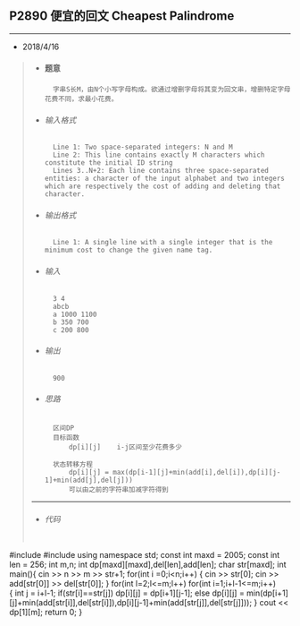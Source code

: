 ## P2890 便宜的回文 Cheapest Palindrome
---  

* 2018/4/16
>		
> *   #### 题意  
>			字串S长M，由N个小写字母构成。欲通过增删字母将其变为回文串，增删特定字母花费不同，求最小花费。
> 
> *   ###### 输入格式
>			Line 1: Two space-separated integers: N and M
>			Line 2: This line contains exactly M characters which constitute the initial ID string
>			Lines 3..N+2: Each line contains three space-separated entities: a character of the input alphabet and two integers which are respectively the cost of adding and deleting that character.
> *   ######  输出格式
>			Line 1: A single line with a single integer that is the minimum cost to change the given name tag.
>
> *	  ######  输入
>			3 4
>			abcb  
>			a 1000 1100
>			b 350 700
>			c 200 800
>        
> *   ######  输出
>			900
>
> *   ###### 思路
>			区间DP
>			目标函数
>				dp[i][j]	i-j区间至少花费多少
>			
>			状态转移方程
>				dp[i][j] = max(dp[i-1][j]+min(add[i],del[i]),dp[i][j-1]+min(add[j],del[j]))
>				可以由之前的字符串加减字符得到
>			
>---       
> *   ###### 代码
>       
>   ```cpp
#include <iostream>
#include <algorithm>
using namespace std;
const int maxd = 2005;
const int len = 256;
int m,n;
int dp[maxd][maxd],del[len],add[len];
char str[maxd];
int main(){
    cin >> n >> m >> str+1;
    for(int i =0;i<n;i++)
    {
        cin >> str[0];
        cin >> add[str[0]] >> del[str[0]]; 
    }
    for(int l=2;l<=m;l++)
        for(int i=1;i+l-1<=m;i++)	
        {
            int j = i+l-1;
            if(str[i]==str[j]) dp[i][j] = dp[i+1][j-1];
            else dp[i][j] = min(dp[i+1][j]+min(add[str[i]],del[str[i]]),dp[i][j-1]+min(add[str[j]],del[str[j]]));
        }
    cout << dp[1][m];
    return 0;
}
 ```
